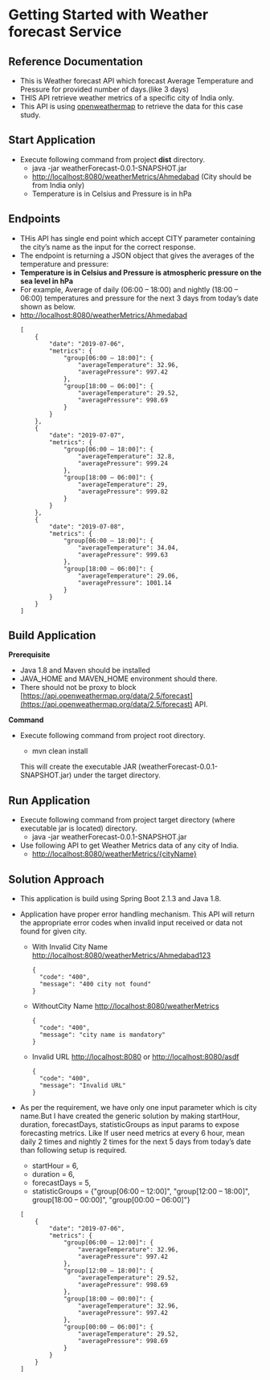 # Getting Started with Weather forecast Service

## Reference Documentation
* This is Weather forecast API which forecast Average Temperature and Pressure for provided number of days.(like 3 days)
* THIS API retrieve weather metrics of a specific city of India only.
* This API is using [openweathermap](https://openweathermap.org/) to retrieve the data for
this case study.

## Start Application

* Execute following command from project **dist** directory.
  * java -jar weatherForecast-0.0.1-SNAPSHOT.jar
  * [http://localhost:8080/weatherMetrics/Ahmedabad](http://localhost:8080/weatherMetrics/Ahmedabad) (City should be from India only)
  * Temperature is in Celsius and Pressure is in hPa
## Endpoints
* THis API has single end point which accept CITY parameter containing the city’s name as the input for
the correct response.
* The endpoint is returning a JSON object that gives the averages of the temperature and 
pressure:
* **Temperature is in Celsius and Pressure is atmospheric pressure on the sea level in hPa**
* For example, Average of daily (06:00 – 18:00) and nightly (18:00 – 06:00) temperatures and pressure for the next 3 days from today’s date shown as below.
* [http://localhost:8080/weatherMetrics/Ahmedabad](http://localhost:8080/weatherMetrics/Ahmedabad)
    ```
    [
        {
            "date": "2019-07-06",
            "metrics": {
                "group[06:00 – 18:00]": {
                    "averageTemperature": 32.96,
                    "averagePressure": 997.42
                },
                "group[18:00 – 06:00]": {
                    "averageTemperature": 29.52,
                    "averagePressure": 998.69
                }
            }
        },
        {
            "date": "2019-07-07",
            "metrics": {
                "group[06:00 – 18:00]": {
                    "averageTemperature": 32.8,
                    "averagePressure": 999.24
                },
                "group[18:00 – 06:00]": {
                    "averageTemperature": 29,
                    "averagePressure": 999.82
                }
            }
        },
        {
            "date": "2019-07-08",
            "metrics": {
                "group[06:00 – 18:00]": {
                    "averageTemperature": 34.04,
                    "averagePressure": 999.63
                },
                "group[18:00 – 06:00]": {
                    "averageTemperature": 29.06,
                    "averagePressure": 1001.14
                }
            }
        }
    ]
    ```


## Build Application

**Prerequisite**
* Java 1.8 and Maven should be installed
* JAVA_HOME and MAVEN_HOME environment should there.
* There should not be proxy to block [https://api.openweathermap.org/data/2.5/forecast](https://api.openweathermap.org/data/2.5/forecast) API.

**Command**
* Execute following command from project root directory.
  * mvn clean install   
  
  This will create the executable JAR (weatherForecast-0.0.1-SNAPSHOT.jar) under the target directory. 
  
## Run Application

* Execute following command from project target directory (where executable jar is located) directory.
  * java -jar weatherForecast-0.0.1-SNAPSHOT.jar
* Use following API to get Weather Metrics data of any city of India.
  * [http://localhost:8080/weatherMetrics/{cityName}](http://localhost:8080/weatherMetrics/Ahmedabad)
  
## Solution Approach

* This application is build using Spring Boot 2.1.3 and Java 1.8.
* Application have proper error handling mechanism. This API will return the appropriate error codes when invalid input received or data not found for given city.
  * With Invalid City Name [http://localhost:8080/weatherMetrics/Ahmedabad123](http://localhost:8080/weatherMetrics/Ahmedabad123)
      ```
      {
        "code": "400",
        "message": "400 city not found"
      }
      ```
   * WithoutCity Name [http://localhost:8080/weatherMetrics]()
      ```
      {
        "code": "400",
        "message": "city name is mandatory"
      }
      ```
    * Invalid URL [http://localhost:8080]() or [http://localhost:8080/asdf]()
      ```
      {
        "code": "400",
        "message": "Invalid URL"
      }
      ```
* As per the requirement, we have only one input parameter which is city name.But I have created the generic solution by making startHour, duration, forecastDays, statisticGroups as input params to expose forecasting metrics.
Like If user need metrics at every 6 hour, mean daily 2 times and nightly 2 times for the next 5 days from today’s date than following setup is required.
    * startHour = 6, 
    * duration = 6, 
    * forecastDays = 5, 
    * statisticGroups = {"group[06:00 – 12:00]", "group[12:00 – 18:00]", group[18:00 – 00:00]", "group[00:00 – 06:00]"}
    
    ```
    [
        {
            "date": "2019-07-06",
            "metrics": {
                "group[06:00 – 12:00]": {
                    "averageTemperature": 32.96,
                    "averagePressure": 997.42
                },
                "group[12:00 – 18:00]": {
                    "averageTemperature": 29.52,
                    "averagePressure": 998.69
                },
                "group[18:00 – 00:00]": {
                    "averageTemperature": 32.96,
                    "averagePressure": 997.42
                },
                "group[00:00 – 06:00]": {
                    "averageTemperature": 29.52,
                    "averagePressure": 998.69
                }
            }
        }
    ]
    ```